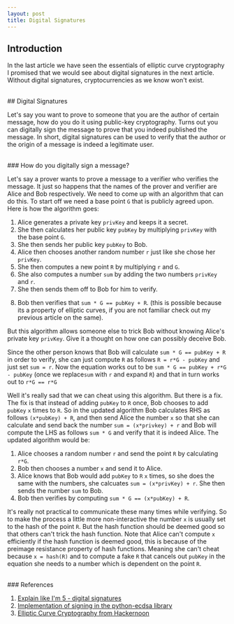 ```yaml
---
layout: post
title: Digital Signatures
---
```


## Introduction

In the last article we have seen the essentials of elliptic curve cryptography
I promised that we would see about digital signatures in the next article.
Without digital signatures, cryptocurrencies as we know won't exist.

<br>
## Digital Signatures

Let's say you want to prove to someone that you are the author of certain message,
how do you do it using public-key cryptography. Turns out you can digitally sign
the message to prove that you indeed published the message. In short, digital
signatures can be used to verify that the author or the origin of a message is
indeed a legitimate user.

<br>
### How do you digitally sign a message?

Let's say a prover wants to prove a message to a verifier who verifies the message.
It just so happens that the names of the prover and verifier are Alice and Bob
respectively. We need to come up with an algorithm that can do this. To start off we
need a base point `G` that is publicly agreed upon. Here is how the algorithm goes:

<!--- Make sure to mention that the randomly chosen point must be in the order of the curve. --->

1. Alice generates a private key `privKey` and keeps it a secret.
2. She then calculates her public key `pubKey` by multiplying `privKey`
   with the base point `G`.
3. She then sends her public key `pubKey` to Bob.
4. Alice then chooses another random number `r` just like she chose her `privKey`.
5. She then computes a new point `R` by multiplying `r` and `G`.
6. She also computes a number `sum` by adding the two numbers `privKey` and `r`.
7. She then sends them off to Bob for him to verify.
<!--- TODO: link article --->
8. Bob then verifies that `sum * G == pubKey + R`. (this is possible because its
   a property of elliptic curves, if you are not familiar check out my previous article
   on the same).

But this algorithm allows someone else to trick Bob without knowing Alice's private
key `privKey`. Give it a thought on how one can possibly deceive Bob.

Since the other person knows that Bob will calculate `sum * G == pubKey + R` in order to verify,
she can just compute `R` as follows `R = r*G - pubKey` and just set `sum = r`. Now the
equation works out to be `sum * G == pubKey + r*G - pubKey` (once we replace`sum` with `r` and
expand `R`) and that in turn works out to `r*G == r*G`

Well it's really sad that we can cheat using this algorithm. But there is a fix.
The fix is that instead of adding `pubKey` to `R` once, Bob chooses to add `pubKey`
`x` times to `R`. So in the updated algorithm Bob calculates RHS as follows `(x*pubKey) + R`,
and then send Alice the number `x` so that she can calculate and send back the number
`sum = (x*privkey) + r` and Bob will compute the LHS as follows `sum * G` and verify that it
is indeed Alice. The updated algorithm would be:

1. Alice chooses a random number `r` and send the point `R` by calculating `r*G`.
2. Bob then chooses a number `x` and send it to Alice.
3. Alice knows that Bob would add `pubKey` to `R` `x` times, so she does the same with the numbers,
   she calcuates `sum = (x*privKey) + r`. She then sends the number `sum` to Bob.
4. Bob then verifies by computing `sum * G == (x*pubKey) + R`.

<!--- TODO: link preimage resistance property maybe? --->
It's really not practical to communicate these many times while verifying. So to make the process
a little more non-interactive the number `x` is usually set to the hash of the point `R`. But the
hash function should be deemed good so that others can't trick the hash function. Note that Alice
can't compute `x` efficiently if the hash function is deemed good, this is because of the preimage
resistance property of hash functions. Meaning she can't cheat because `x = hash(R)` and to compute
a fake `R` that cancels out `pubKey` in the equation she needs to a number which is dependent on the
point `R`.

<br>
### References

1. [Explain like I'm 5 - digital signatures](https://blog.oleganza.com/post/162861219668/eli5-digital-signatures)
2. [Implementation of signing in the python-ecdsa library](https://github.com/tlsfuzzer/python-ecdsa/blob/master/src/ecdsa/ecdsa.py#L212)
3. [Elliptic Curve Cryptography from Hackernoon](https://hackernoon.com/what-is-the-math-behind-elliptic-curve-cryptography-f61b25253da3)
